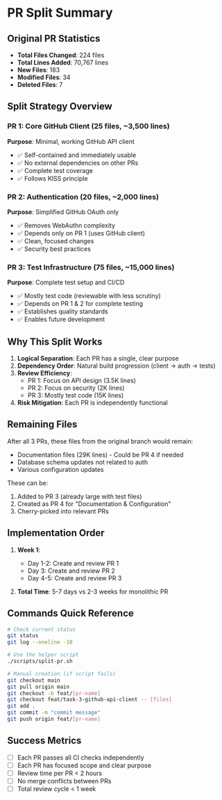 # PR Split Summary

## Original PR Statistics
- **Total Files Changed**: 224 files
- **Total Lines Added**: 70,767 lines
- **New Files**: 183
- **Modified Files**: 34
- **Deleted Files**: 7

## Split Strategy Overview

### PR 1: Core GitHub Client (25 files, ~3,500 lines)
**Purpose**: Minimal, working GitHub API client
- ✅ Self-contained and immediately usable
- ✅ No external dependencies on other PRs
- ✅ Complete test coverage
- ✅ Follows KISS principle

### PR 2: Authentication (20 files, ~2,000 lines)
**Purpose**: Simplified GitHub OAuth only
- ✅ Removes WebAuthn complexity
- ✅ Depends only on PR 1 (uses GitHub client)
- ✅ Clean, focused changes
- ✅ Security best practices

### PR 3: Test Infrastructure (75 files, ~15,000 lines)
**Purpose**: Complete test setup and CI/CD
- ✅ Mostly test code (reviewable with less scrutiny)
- ✅ Depends on PR 1 & 2 for complete testing
- ✅ Establishes quality standards
- ✅ Enables future development

## Why This Split Works

1. **Logical Separation**: Each PR has a single, clear purpose
2. **Dependency Order**: Natural build progression (client → auth → tests)
3. **Review Efficiency**: 
   - PR 1: Focus on API design (3.5K lines)
   - PR 2: Focus on security (2K lines)
   - PR 3: Mostly test code (15K lines)
4. **Risk Mitigation**: Each PR is independently functional

## Remaining Files

After all 3 PRs, these files from the original branch would remain:
- Documentation files (29K lines) - Could be PR 4 if needed
- Database schema updates not related to auth
- Various configuration updates

These can be:
1. Added to PR 3 (already large with test files)
2. Created as PR 4 for "Documentation & Configuration"
3. Cherry-picked into relevant PRs

## Implementation Order

1. **Week 1**:
   - Day 1-2: Create and review PR 1
   - Day 3: Create and review PR 2
   - Day 4-5: Create and review PR 3

2. **Total Time**: 5-7 days vs 2-3 weeks for monolithic PR

## Commands Quick Reference

```bash
# Check current status
git status
git log --oneline -10

# Use the helper script
./scripts/split-pr.sh

# Manual creation (if script fails)
git checkout main
git pull origin main
git checkout -b feat/[pr-name]
git checkout feat/task-3-github-api-client -- [files]
git add .
git commit -m "commit message"
git push origin feat/[pr-name]
```

## Success Metrics

- [ ] Each PR passes all CI checks independently
- [ ] Each PR has focused scope and clear purpose
- [ ] Review time per PR < 2 hours
- [ ] No merge conflicts between PRs
- [ ] Total review cycle < 1 week